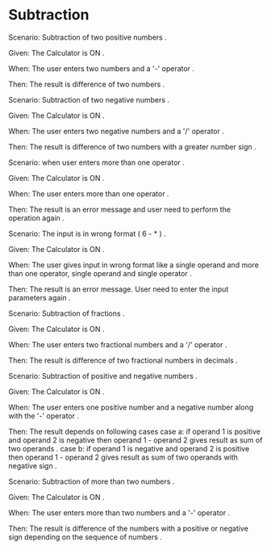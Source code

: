 
# Subtraction

Scenario: Subtraction of two positive numbers .

  Given: The Calculator is ON .

  When:  The user enters two numbers and a '-' operator .

  Then:  The result is difference of two numbers .

Scenario: Subtraction of two negative numbers .

  Given: The Calculator is ON .

  When: The user enters two negative numbers and a '/' operator .

  Then: The result is difference of two numbers with a greater number sign .
  
Scenario: when user enters more than one operator .

  Given: The Calculator is ON .

  When: The user enters more than one operator .

  Then: The result is an error message and
        user need to perform the operation again .
  
Scenario: The input is in wrong format ( 6 - * ) .

  Given: The Calculator is ON .

  When: The user gives input in wrong format like a single operand
        and more than one operator, single operand and single operator .

  Then: The result is an error message.
        User need to enter the input parameters again .
  
Scenario: Subtraction of fractions .

  Given: The Calculator is ON .

  When:  The user enters two fractional numbers and a '/' operator .

  Then:  The result is difference of two fractional numbers in decimals .

Scenario: Subtraction of positive and negative numbers .

  Given: The Calculator is ON .

  When:  The user enters one positive number and a negative number
         along with the '-' operator .

  Then:  The result depends on following cases
         case a: if operand 1 is positive and operand 2 is negative
                 then operand 1 - operand 2 gives result as sum of
                 two operands .
         case b: if operand 1 is negative and operand 2 is positive
                 then operand 1 - operand 2 gives result as sum of
                 two operands with negative sign .

Scenario: Subtraction of more than two numbers .

  Given: The Calculator is ON .

  When:  The user enters more than two numbers and a '-' operator .
  
  Then:  The result is difference of the numbers with a positive
         or negative sign depending on the sequence of numbers  .
